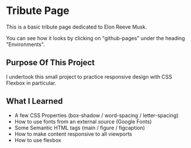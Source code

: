 # Tribute Page
This is a basic tribute page dedicated to Elon Reeve Musk.

You can see how it looks by clicking on "github-pages" under the heading "Environments".

## Purpose Of This Project
I undertook this small project to practice responsive design with CSS Flexbox in particular.

## What I Learned
- A few CSS Properties (box-shadow / word-spacing / letter-spacing)
- How to use fonts from an external source (Google Fonts)
- Some Semantic HTML tags (main / figure / figcaption)
- How to make content responsive to all viewports
- How to use flexbox